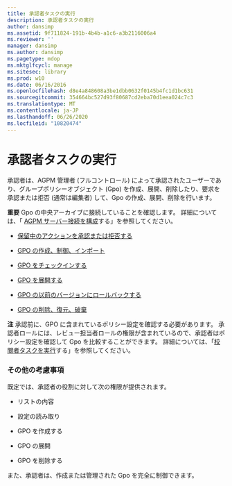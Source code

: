 ```yaml
---
title: 承認者タスクの実行
description: 承認者タスクの実行
author: dansimp
ms.assetid: 9f711824-191b-4b4b-a1c6-a3b2116006a4
ms.reviewer: ''
manager: dansimp
ms.author: dansimp
ms.pagetype: mdop
ms.mktglfcycl: manage
ms.sitesec: library
ms.prod: w10
ms.date: 06/16/2016
ms.openlocfilehash: d8e4a848608a3be1dbb0632f0145b4fc1d1bc631
ms.sourcegitcommit: 354664bc527d93f80687cd2eba70d1eea024c7c3
ms.translationtype: MT
ms.contentlocale: ja-JP
ms.lasthandoff: 06/26/2020
ms.locfileid: "10820474"
---
```

# 承認者タスクの実行


承認者は、AGPM 管理者 (フルコントロール) によって承認されたユーザーであり、グループポリシーオブジェクト (Gpo) を作成、展開、削除したり、要求を承認または拒否 (通常は編集者) して、Gpo の作成、展開、削除を行います。

**重要** Gpo の中央アーカイブに接続していることを確認します。 詳細については、「 [AGPM サーバー接続を構成](configure-an-agpm-server-connection-reviewer-agpm30ops.md)する」を参照してください。

 

-   [保留中のアクションを承認または拒否する](approve-or-reject-a-pending-action-agpm30ops.md)

-   [GPO の作成、制御、インポート](creating-controlling-or-importing-a-gpo-editor-agpm30ops.md)

-   [GPO をチェックインする](check-in-a-gpo-agpm30ops.md)

-   [GPO を展開する](deploy-a-gpo-agpm30ops.md)

-   [GPO の以前のバージョンにロールバックする](roll-back-to-a-previous-version-of-a-gpo-agpm30ops.md)

-   [GPO の削除、復元、破棄](deleting-restoring-or-destroying-a-gpo-agpm30ops.md)

**注** 承認前に、GPO に含まれているポリシー設定を確認する必要があります。 承認者ロールには、レビュー担当者ロールの権限が含まれているので、承認者はポリシー設定を確認して Gpo を比較することができます。 詳細については、「[校閲者タスクを実行](performing-reviewer-tasks-agpm30ops.md)する」を参照してください。

 

### その他の考慮事項

既定では、承認者の役割に対して次の権限が提供されます。

-   リストの内容

-   設定の読み取り

-   GPO を作成する

-   GPO の展開

-   GPO を削除する

また、承認者は、作成または管理された Gpo を完全に制御できます。

 

 






